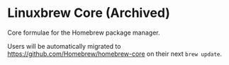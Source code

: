 # Linuxbrew Core (Archived)
Core formulae for the Homebrew package manager.

Users will be automatically migrated to https://github.com/Homebrew/homebrew-core on their next `brew update`.
